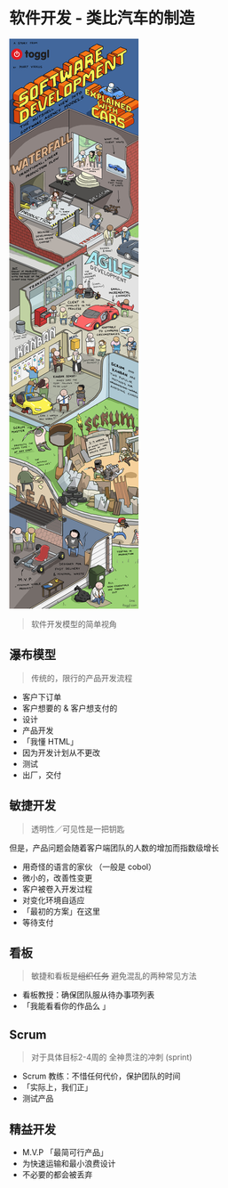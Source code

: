 # 软件开发 - 类比汽车的制造

![原图](softDev.jpg)

> 软件开发模型的简单视角

## 瀑布模型

> 传统的，限行的产品开发流程

- 客户下订单
- 客户想要的 & 客户想支付的
- 设计
- 产品开发
- 「我懂 HTML」
- 因为开发计划从不更改
- 测试
- 出厂，交付

## 敏捷开发

> 透明性／可见性是一把钥匙

但是，产品问题会随着客户端团队的人数的增加而指数级增长

- 用奇怪的语言的家伙 （一般是 cobol）
- 微小的，改善性变更
- 客户被卷入开发过程
- 对变化环境自适应
- 「最初的方案」在这里
- 等待支付

## 看板

> 敏捷和看板是~~组织任务~~ 避免混乱的两种常见方法

- 看板教授：确保团队服从待办事项列表
- 「我能看看你的作品么 」

## Scrum

> 对于具体目标2-4周的 全神贯注的冲刺 (sprint)

- Scrum 教练：不惜任何代价，保护团队的时间
- 「实际上，我们正」
- 测试产品

## 精益开发

- M.V.P 「最简可行产品」
- 为快速运输和最小浪费设计
- 不必要的都会被丢弃